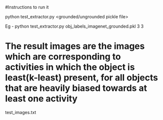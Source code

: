 #Instructions to run it

python test_extractor.py <grounded/ungrounded pickle file> <The multiplier above mean for threshold> <The number of activities in which the object is least present>

Eg - python test_extractor.py obj_labels_imagenet_grounded.pkl 3 3

# The result images are the images which are corresponding to activities in which the object is least(k-least) present, for all objects that are heavily biased towards at least one activity
test_images.txt
